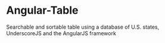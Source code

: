 # Angular-Table
Searchable and sortable table using a database of U.S. states, UnderscoreJS and the AngularJS framework
